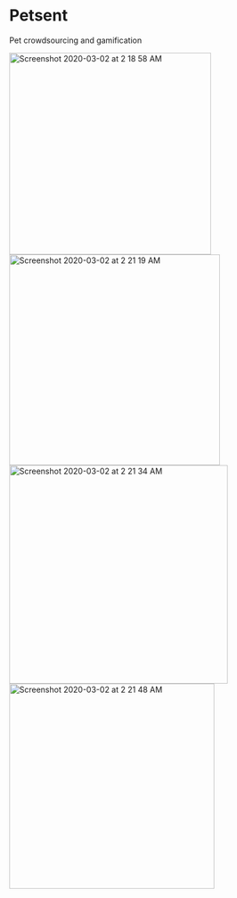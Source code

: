 # Petsent
Pet crowdsourcing and gamification





<img width="362" alt="Screenshot 2020-03-02 at 2 18 58 AM" src="https://user-images.githubusercontent.com/57819870/75653780-3a05da80-5c2c-11ea-89ee-9aeb456ff6a9.png">


<img width="378" alt="Screenshot 2020-03-02 at 2 21 19 AM" src="https://user-images.githubusercontent.com/57819870/75653943-8e10bf00-5c2c-11ea-9c02-07b1fd609274.png">



<img width="392" alt="Screenshot 2020-03-02 at 2 21 34 AM" src="https://user-images.githubusercontent.com/57819870/75653967-979a2700-5c2c-11ea-97c0-c21bd0eecc75.png">


<img width="368" alt="Screenshot 2020-03-02 at 2 21 48 AM" src="https://user-images.githubusercontent.com/57819870/75653981-9ff26200-5c2c-11ea-9539-091c3f0a2a7f.png">




